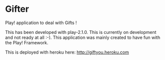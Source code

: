 Gifter
======

Play! application to deal with Gifts !

This has been developed with play-2.1.0. This is currently on development and not ready at all :-). This application was mainly created to have fun with the Play! Framework.

This is deployed with heroku here: http://giftyou.heroku.com
